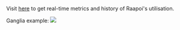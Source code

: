 Visit [here](http://raapoi.vuw.ac.nz/ganglia/) to get real-time metrics and history of Raapoi's utilisation.

Ganglia example:
<a href="http://raapoi.vuw.ac.nz/ganglia/"><img src="../img/Ganglia_static.png"> </a>

